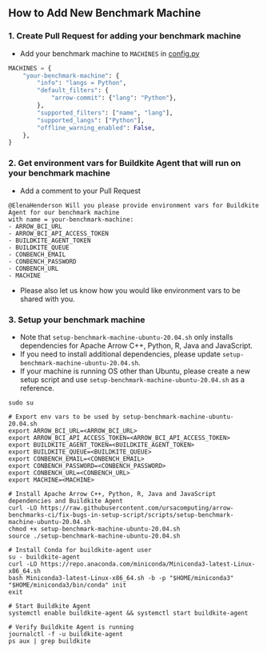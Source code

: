 ## How to Add New Benchmark Machine

### 1. Create Pull Request for adding your benchmark machine
- Add your benchmark machine to `MACHINES` in [config.py](../config.py)
```python
MACHINES = {
    "your-benchmark-machine": {
        "info": "langs = Python",
        "default_filters": {
            "arrow-commit": {"lang": "Python"},
        },
        "supported_filters": ["name", "lang"],
        "supported_langs": ["Python"],
        "offline_warning_enabled": False,
    },
}
```
### 2. Get environment vars for Buildkite Agent that will run on your benchmark machine
- Add a comment to your Pull Request
```
@ElenaHenderson Will you please provide environment vars for Buildkite Agent for our benchmark machine 
with name = your-benchmark-machine:
- ARROW_BCI_URL
- ARROW_BCI_API_ACCESS_TOKEN
- BUILDKITE_AGENT_TOKEN
- BUILDKITE_QUEUE
- CONBENCH_EMAIL
- CONBENCH_PASSWORD
- CONBENCH_URL
- MACHINE
```
- Please also let us know how you would like environment vars to be shared with you.

### 3. Setup your benchmark machine
- Note that `setup-benchmark-machine-ubuntu-20.04.sh` only installs dependencies for Apache Arrow C++, Python, R, Java and JavaScript.
- If you need to install additional dependencies, please update `setup-benchmark-machine-ubuntu-20.04.sh`. 
- If your machine is running OS other than Ubuntu, please create a new setup script and use `setup-benchmark-machine-ubuntu-20.04.sh` as a reference.

```shell script
sudo su

# Export env vars to be used by setup-benchmark-machine-ubuntu-20.04.sh
export ARROW_BCI_URL=<ARROW_BCI_URL>
export ARROW_BCI_API_ACCESS_TOKEN=<ARROW_BCI_API_ACCESS_TOKEN>
export BUILDKITE_AGENT_TOKEN=<BUILDKITE_AGENT_TOKEN>
export BUILDKITE_QUEUE=<BUILDKITE_QUEUE>
export CONBENCH_EMAIL=<CONBENCH_EMAIL>
export CONBENCH_PASSWORD=<CONBENCH_PASSWORD>
export CONBENCH_URL=<CONBENCH_URL>
export MACHINE=<MACHINE>

# Install Apache Arrow C++, Python, R, Java and JavaScript dependencies and Buildkite Agent
curl -LO https://raw.githubusercontent.com/ursacomputing/arrow-benchmarks-ci/fix-bugs-in-setup-script/scripts/setup-benchmark-machine-ubuntu-20.04.sh
chmod +x setup-benchmark-machine-ubuntu-20.04.sh
source ./setup-benchmark-machine-ubuntu-20.04.sh

# Install Conda for buildkite-agent user
su - buildkite-agent
curl -LO https://repo.anaconda.com/miniconda/Miniconda3-latest-Linux-x86_64.sh
bash Miniconda3-latest-Linux-x86_64.sh -b -p "$HOME/miniconda3"
"$HOME/miniconda3/bin/conda" init
exit

# Start Buildkite Agent
systemctl enable buildkite-agent && systemctl start buildkite-agent

# Verify Buildkite Agent is running
journalctl -f -u buildkite-agent
ps aux | grep buildkite
```
